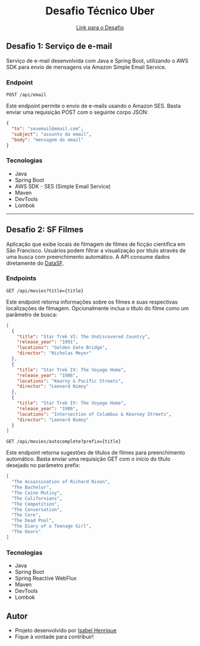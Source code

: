 <h1 align="center">
  Desafio Técnico Uber
</h1>

<p align="center">
  <a href="https://github.com/uber-archive/coding-challenge-tools/blob/master/coding_challenge.md">Link para o Desafio</a>
</p>

## Desafio 1: Serviço de e-mail
Serviço de e-mail desenvolvida com Java e Spring Boot, utilizando o AWS SDK para envio de mensagens via Amazon Simple Email Service.

### Endpoint

`POST /api/email`

Este endpoint permite o envio de e-mails usando o Amazon SES. Basta enviar uma requisição POST com o seguinte corpo JSON:

```json
{
  "to": "seuemail@email.com",
  "subject": "assunto do email",
  "body": "mensagem do email"
}
```

### Tecnologias
- Java
- Spring Boot
- AWS SDK - SES (Simple Email Service)
- Maven
- DevTools
- Lombok

<hr>

## Desafio 2: SF Filmes
Aplicação que exibe locais de filmagem de filmes de ficção científica em São Francisco. Usuários podem filtrar a visualização por título através de uma busca com preenchimento automático. A API consume dados diretamente do [DataSF](https://data.sfgov.org/Culture-and-Recreation/Film-Locations-in-San-Francisco/yitu-d5am/about_data).

### Endpoints

`GET /api/movies?title={title}`

Este endpoint retorna informações sobre os filmes e suas respectivas localizações de filmagem. Opcionalmente inclua o título do filme como um parâmetro de busca:

```json
[
  {
    "title": "Star Trek VI: The Undiscovered Country",
    "release_year": "1991",
    "locations": "Golden Gate Bridge",
    "director": "Nicholas Meyer"
  },
  {
    "title": "Star Trek IV: The Voyage Home",
    "release_year": "1986",
    "locations": "Kearny & Pacific Streets",
    "director": "Leonard Nimoy"
  },
  {
    "title": "Star Trek IV: The Voyage Home",
    "release_year": "1986",
    "locations": "Intersection of Columbus & Kearney Streets",
    "director": "Leonard Nimoy"
  }
]
```

`GET /api/movies/autocomplete?prefix={title}`

Este endpoint retorna sugestões de títulos de filmes para preenchimento automático. Basta enviar uma requisição GET com o início do título desejado no parâmetro prefix:

```json
[
  "The Assassination of Richard Nixon",
  "The Bachelor",
  "The Caine Mutiny",
  "The Californians",
  "The Competition",
  "The Conversation",
  "The Core",
  "The Dead Pool",
  "The Diary of a Teenage Girl",
  "The Doors"
]
```

### Tecnologias
- Java
- Spring Boot
- Spring Reactive WebFlux
- Maven
- DevTools
- Lombok

## Autor
- Projeto desenvolvido por [Isabel Henrique](https://www.linkedin.com/in/isabel-henrique/)
- Fique à vontade para contribuir!
